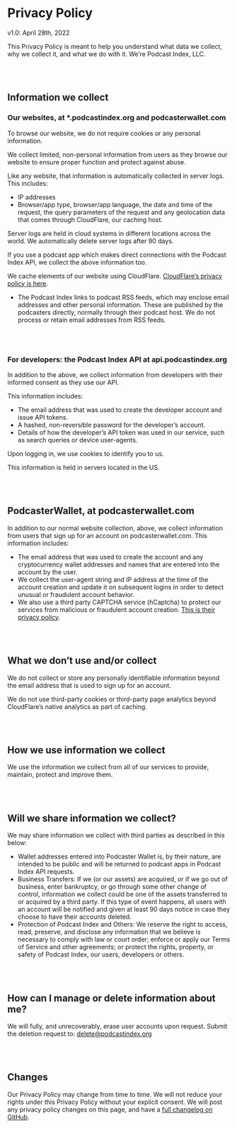 # Privacy Policy
v1.0: April 28th, 2022

This Privacy Policy is meant to help you understand what data we collect, why we collect
it, and what we do with it. We’re Podcast Index, LLC.


<br><br><!-- Section spacer -->


## Information we collect

### Our websites, at *.podcastindex.org and podcasterwallet.com

To browse our website, we do not require cookies or any personal information.

We collect limited, non-personal information from users as they browse our website to
ensure proper function and protect against abuse.

Like any website, that information is automatically collected in server logs. This
includes:
  * IP addresses
  * Browser/app type, browser/app language, the date and time of the request, the query
    parameters of the request and any geolocation data that comes through CloudFlare, our
    caching host.

Server logs are held in cloud systems in different locations across the world. We
automatically delete server logs after 90 days.

If you use a podcast app which makes direct connections with the Podcast Index API, we
collect the above information too.

We cache elements of our website using CloudFlare.
[CloudFlare’s privacy policy is here](https://www.cloudflare.com/en-au/privacypolicy/).

* The Podcast Index links to podcast RSS feeds, which may enclose email addresses and
  other personal information. These are published by the podcasters directly, normally
  through their podcast host. We do not process or retain email addresses from RSS feeds.


<br><br><!-- Section spacer -->


### For developers: the Podcast Index API at api.podcastindex.org

In addition to the above, we collect information from developers with their informed
consent as they use our API.

This information includes:
* The email address that was used to create the developer account and issue API tokens.
* A hashed, non-reversible password for the developer’s account.
* Details of how the developer’s API token was used in our service, such as search
  queries or device user-agents.

Upon logging in, we use cookies to identify you to us.

This information is held in servers located in the US.


<br><br><!-- Section spacer -->


## PodcasterWallet, at podcasterwallet.com

In addition to our normal website collection, above, we collect information from users
that sign up for an account on podcasterwallet.com. This information includes:

* The email address that was used to create the account and any cryptocurrency wallet
  addresses and names that are entered into the account by the user.
* We collect the user-agent string and IP address at the time of the account creation and
  update it on subsequent logins in order to detect unusual or fraudulent account
  behavior.
* We also use a third party CAPTCHA service (hCaptcha) to protect our services from
  malicious or fraudulent account creation.
  [This is their privacy policy](https://www.hcaptcha.com/privacy).


<br><br><!-- Section spacer -->


## What we don’t use and/or collect

We do not collect or store any personally identifiable information beyond the email
address that is used to sign up for an account.

We do not use third-party cookies or third-party page analytics beyond CloudFlare’s
native analytics as part of caching.


<br><br><!-- Section spacer -->


## How we use information we collect

We use the information we collect from all of our services to provide, maintain, protect
and improve them.


<br><br><!-- Section spacer -->


## Will we share information we collect?

We may share information we collect with third parties as described in this below:
* Wallet addresses entered into Podcaster Wallet is, by their nature, are intended to be
  public and will be returned to podcast apps in Podcast Index API requests.
* Business Transfers: If we (or our assets) are acquired, or if we go out of business,
  enter bankruptcy, or go through some other change of control, information we collect
  could be one of the assets transferred to or acquired by a third party. If this type of
  event happens, all users with an account will be notified and given at least 90 days
  notice in case they choose to have their accounts deleted.
* Protection of Podcast Index and Others: We reserve the right to access, read, preserve,
  and disclose any information that we believe is necessary to comply with law or court
  order; enforce or apply our Terms of Service and other agreements; or protect the
  rights, property, or safety of Podcast Index, our users, developers or others.


<br><br><!-- Section spacer -->


## How can I manage or delete information about me?
We will fully, and unrecoverably, erase user accounts upon request. Submit the deletion
request to: delete@podcastindex.org


<br><br><!-- Section spacer -->


## Changes
Our Privacy Policy may change from time to time. We will not reduce your rights under
this Privacy Policy without your explicit consent. We will post any privacy policy
changes on this page, and have a [full changelog on GitHub](https://github.com/Podcastindex-org/legal/commits/main/PrivacyPolicy.md).
